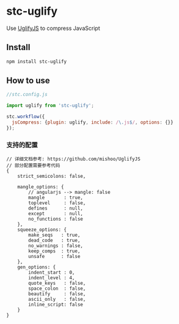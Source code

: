 # stc-uglify

Use [UglifyJS](https://github.com/mishoo/UglifyJS) to compress JavaScript


## Install

```sh
npm install stc-uglify
```

## How to use


```js
//stc.config.js

import uglify from 'stc-uglify';

stc.workflow({
  jsCompress: {plugin: uglify, include: /\.js$/, options: {}}
});

```


### 支持的配置
```
// 详细文档参考: https://github.com/mishoo/UglifyJS
// 部分配置需要参考代码
{
	strict_semicolons: false,

	mangle_options: {
		// angularjs --> mangle: false
		mangle       : true,
        toplevel     : false,
        defines      : null,
        except       : null,
        no_functions : false
	}, 
	squeeze_options: {
		make_seqs   : true,
        dead_code   : true,
        no_warnings : false,
        keep_comps  : true,
        unsafe      : false
	}, 
	gen_options: {
		indent_start : 0,
        indent_level : 4,
        quote_keys   : false,
        space_colon  : false,
        beautify     : false,
        ascii_only   : false,
        inline_script: false
	}
}
```